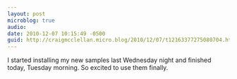 ```yaml
---
layout: post
microblog: true
audio: 
date: 2010-12-07 10:15:49 -0500
guid: http://craigmcclellan.micro.blog/2010/12/07/t12163377275080704.html
---
```

I started installing my new samples last Wednesday night and finished today, Tuesday morning.  So excited to use them finally.
